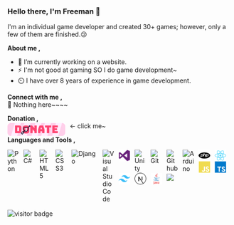 ### Hello there, I'm Freeman 👋

I'm an individual game developer and created 30+ games; however, only a few of them are finished.😢

**About me ,**
- 🔭 I’m currently working on a website.<!-- - 🌱 I’m currently learning ... -->
- ⚡ I'm not good at gaming SO I do game development~
- ⏲️ I have over 8 years of experience in game development.

**Connect with me ,**  
🌸 Nothing here~~~~

**Donation ,**  
<a href="https://github.com/soranoo/Donation"><img align="left" alt="Visual Studio Code" width="130px" src="https://raw.githubusercontent.com/soranoo/Donation/main/resources/image/DonateBtn.png" style="padding-right:10px; padding-top:2px;" /></a> <- click me~

**Languages and Tools ,**  
<p>
<img align="left" alt="Python" width="26px" src="https://cdn.jsdelivr.net/gh/devicons/devicon/icons/python/python-original.svg" style="padding-right:10px;" />
<img align="left" alt="C#" width="26px" src="https://cdn.jsdelivr.net/gh/devicons/devicon/icons/csharp/csharp-original.svg" style="padding-right:10px;" />
<img align="left" alt="HTML5" width="26px" src="https://cdn.jsdelivr.net/gh/devicons/devicon/icons/html5/html5-original.svg" style="padding-right:10px;" />
<img align="left" alt="CSS3" width="26px" src="https://cdn.jsdelivr.net/gh/devicons/devicon/icons/css3/css3-original.svg" style="padding-right:10px;" />
<img align="left" alt="Django" width="60px" src="https://camo.githubusercontent.com/b5ced0805bc9cb0d1182f906ef45a4df07ca9f55fdfb848eec11d17f491d96f5/68747470733a2f2f7777772e766563746f726c6f676f2e7a6f6e652f6c6f676f732f646a616e676f70726f6a6563742f646a616e676f70726f6a6563742d617232312e737667" style="padding-right:10px;" />
<img align="left" alt="Visual Studio Code" width="26px" src="https://cdn.jsdelivr.net/gh/devicons/devicon/icons/vscode/vscode-original.svg" style="padding-right:10px;" />
 <img align="left" alt="Visual Studio" width="26px" src="https://github.com/devicons/devicon/blob/v2.15.1/icons/visualstudio/visualstudio-plain.svg" style="padding-right:10px;" />
<img align="left" alt="Unity" width="26px" src="https://cdn.jsdelivr.net/gh/devicons/devicon/icons/unity/unity-original.svg" style="padding-right:10px;" />
<img align="left" alt="Git" width="26px" src="https://cdn.jsdelivr.net/gh/devicons/devicon/icons/git/git-original.svg" style="padding-right:10px;" />
<img align="left" alt="Github" width="26px" src="https://cdn.jsdelivr.net/gh/devicons/devicon/icons/github/github-original.svg" style="padding-right:10px;" />
<img align="left" alt="Arduino" width="26px" src="https://cdn.jsdelivr.net/gh/devicons/devicon/icons/arduino/arduino-original.svg" style="padding-right:10px;" />
<img align="left" alt="PHP" width="26px" src="https://github.com/devicons/devicon/blob/v2.15.1/icons/php/php-plain.svg" style="padding-right:10px;" />
<img align="left" alt="React" width="26px" src="https://github.com/devicons/devicon/blob/v2.15.1/icons/react/react-original.svg" style="padding-right:10px;" />
 <img align="left" alt="JavaScript" width="26px" src="https://github.com/devicons/devicon/blob/v2.15.1/icons/javascript/javascript-plain.svg" style="padding-right:10px;" />
<img align="left" alt="TypeScript" width="26px" src="https://github.com/devicons/devicon/blob/v2.15.1/icons/typescript/typescript-plain.svg" style="padding-right:10px;" />
 <img align="left" alt="TailwindCSS" width="26px" src="https://github.com/devicons/devicon/blob/v2.15.1/icons/tailwindcss/tailwindcss-plain.svg" style="padding-right:10px;" />
  <img align="left" alt="Next.js" width="26px" src="https://github.com/devicons/devicon/blob/v2.15.1/icons/nextjs/nextjs-line.svg" style="padding-right:10px;" />
 <img align="left" alt="Java" width="26px" src="https://github.com/devicons/devicon/blob/v2.15.1/icons/java/java-original-wordmark.svg" style="padding-right:10px;" />
</p>
<br><br><br>
 

<!-- | <a href="https://github.com/soranoo/github-readme-stats"><img align="center" src="https://github-readme-stats.vercel.app/api?username=soranoo&show_icons=true&include_all_commits=true&theme=buefy&hide_border=true" alt="Freeman's github stats" /></a> | <a href="https://github.com/soranoo/github-readme-stats"><img align="center" src="https://github-readme-stats.vercel.app/api/top-langs/?username=soranoo&layout=compact&theme=buefy&hide_border=true" /></a> |
| ------------- | ------------- | -->
<img align="center" src="https://github-readme-stats.vercel.app/api/top-langs/?username=soranoo&layout=compact&theme=buefy" />


</br></br></br>
![visitor badge](https://visitor-badge.glitch.me/badge?page_id=soranoo.visitor-badge&left_color=blueviolet&right_color=grey) 
